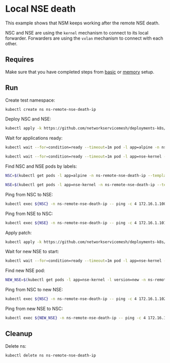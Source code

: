 # Local NSE death

This example shows that NSM keeps working after the remote NSE death.

NSC and NSE are using the `kernel` mechanism to connect to its local forwarder.
Forwarders are using the `vxlan` mechanism to connect with each other.

## Requires

Make sure that you have completed steps from [basic](../../basic) or [memory](../../memory) setup.

## Run

Create test namespace:
```bash
kubectl create ns ns-remote-nse-death-ip
```

Deploy NSC and NSE:
```bash
kubectl apply -k https://github.com/networkservicemesh/deployments-k8s/examples/heal/remote-nse-death-ip/nse-before-death?ref=dd47827907a67baa3b9944c669fe9fc98b7313e7
```

Wait for applications ready:
```bash
kubectl wait --for=condition=ready --timeout=1m pod -l app=alpine -n ns-remote-nse-death-ip
```
```bash
kubectl wait --for=condition=ready --timeout=1m pod -l app=nse-kernel -n ns-remote-nse-death-ip
```

Find NSC and NSE pods by labels:
```bash
NSC=$(kubectl get pods -l app=alpine -n ns-remote-nse-death-ip --template '{{range .items}}{{.metadata.name}}{{"\n"}}{{end}}')
```
```bash
NSE=$(kubectl get pods -l app=nse-kernel -n ns-remote-nse-death-ip --template '{{range .items}}{{.metadata.name}}{{"\n"}}{{end}}')
```

Ping from NSC to NSE:
```bash
kubectl exec ${NSC} -n ns-remote-nse-death-ip -- ping -c 4 172.16.1.100
```

Ping from NSE to NSC:
```bash
kubectl exec ${NSE} -n ns-remote-nse-death-ip -- ping -c 4 172.16.1.101
```

Apply patch:
```bash
kubectl apply -k https://github.com/networkservicemesh/deployments-k8s/examples/heal/remote-nse-death-ip/nse-after-death?ref=dd47827907a67baa3b9944c669fe9fc98b7313e7
```

Wait for new NSE to start:
```bash
kubectl wait --for=condition=ready --timeout=1m pod -l app=nse-kernel -l version=new -n ns-remote-nse-death-ip
```

Find new NSE pod:
```bash
NEW_NSE=$(kubectl get pods -l app=nse-kernel -l version=new -n ns-remote-nse-death-ip --template '{{range .items}}{{.metadata.name}}{{"\n"}}{{end}}')
```

Ping from NSC to new NSE:
```bash
kubectl exec ${NSC} -n ns-remote-nse-death-ip -- ping -c 4 172.16.1.102
```

Ping from new NSE to NSC:
```bash
kubectl exec ${NEW_NSE} -n ns-remote-nse-death-ip -- ping -c 4 172.16.1.103
```

## Cleanup

Delete ns:
```bash
kubectl delete ns ns-remote-nse-death-ip
```
